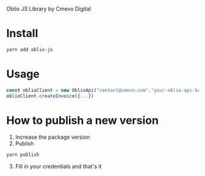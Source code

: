 Oblio JS Library by Cmevo Digital

# Install

```sh
yarn add oblio-js
```

# Usage

```ts
const oblioClient = new OblioApi("contact@cmevo.com","your-oblio-api-key-hash-here","RO123456");
oblioClient.createInvoice({...})
```

# How to publish a new version

1. Increase the package version
2. Publish

```sh
yarn publish
```

3. Fill in your credentials and that's it
